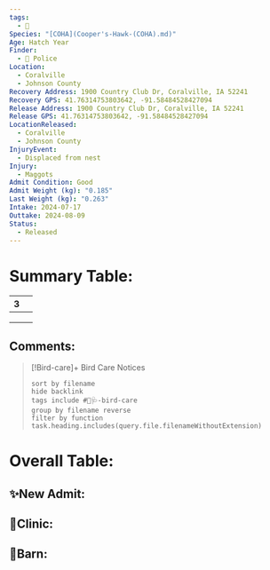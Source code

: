 ```yaml
---
tags:
  - 🦅
Species: "[COHA](Cooper's-Hawk-(COHA).md)"
Age: Hatch Year
Finder:
  - 🚓 Police
Location:
  - Coralville
  - Johnson County
Recovery Address: 1900 Country Club Dr, Coralville, IA 52241
Recovery GPS: 41.76314753803642, -91.58484528427094
Release Address: 1900 Country Club Dr, Coralville, IA 52241
Release GPS: 41.76314753803642, -91.58484528427094
LocationReleased:
  - Coralville
  - Johnson County
InjuryEvent:
  - Displaced from nest
Injury:
  - Maggots
Admit Condition: Good
Admit Weight (kg): "0.185"
Last Weight (kg): "0.263"
Intake: 2024-07-17
Outtake: 2024-08-09
Status:
  - Released
---
```


# Summary Table:

<div><table class="dataview table-view-table"><thead class="table-view-thead"><tr class="table-view-tr-header"><th class="table-view-th"><span></span><span class="dataview small-text">3</span></th><th class="table-view-th"><span></span></th></tr></thead><tbody class="table-view-tbody"><tr><td><span></span></td><td><span></span></td></tr><tr><td><span></span></td><td><span></span></td></tr><tr><td><span></span></td><td><span></span></td></tr></tbody></table></div>

## Comments:

> [!Bird-care]+ Bird Care Notices
>   ```tasks 
>   sort by filename
>   hide backlink
>   tags include #🦅🩺-bird-care 
>   group by filename reverse
>   filter by function task.heading.includes(query.file.filenameWithoutExtension)
>   ```

# Overall Table:

## ✨New Admit:



## 🏥Clinic:



## 🏡Barn:


